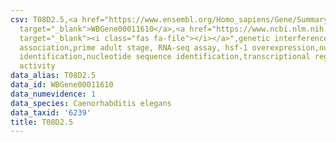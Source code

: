 ```yaml
---
csv: T08D2.5,<a href="https://www.ensembl.org/Homo_sapiens/Gene/Summary?db=core;g=WBGene00011610"
  target="_blank">WBGene00011610</a>,<a href="https://www.ncbi.nlm.nih.gov/pubmed/30894454"
  target="_blank"><i class="fas fa-file"></i></a>",genetic interference,functional
  association,prime adult stage, RNA-seq assay, hsf-1 overexpression,nucleotide sequence
  identification,nucleotide sequence identification,transcriptional regulation,down-regulates
  activity
data_alias: T08D2.5
data_id: WBGene00011610
data_numevidence: 1
data_species: Caenorhabditis elegans
data_taxid: '6239'
title: T08D2.5
---
```

